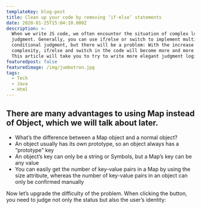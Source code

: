 ```yaml
---
templateKey: blog-post
title: Clean up your code by removing ‘if-else’ statements
date: 2020-01-25T15:04:10.000Z
description: >-
  When we write JS code, we often encounter the situation of complex logic
  judgment. Generally, you can use if/else or switch to implement multiple
  conditional judgment, but there will be a problem: With the increase of logic
  complexity, if/else and switch in the code will become more and more bloated.
  This article will take you to try to write more elegant judgment logic.
featuredpost: false
featuredimage: /img/jumbotron.jpg
tags:
  - Tech
  - Java
  - Html
---
```

## There are many advantages to using Map instead of Object, which we will talk about later.

* What’s the difference between a Map object and a normal object?
* An object usually has its own prototype, so an object always has a “prototype” key
* An object’s key can only be a string or Symbols, but a Map’s key can be any value
* You can easily get the number of key-value pairs in a Map by using the size attribute, whereas the number of key-value pairs in an object can only be confirmed manually

Now let’s upgrade the difficulty of the problem. When clicking the button, you need to judge not only the status but also the user’s identity:
